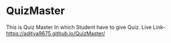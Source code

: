 # QuizMaster
This is Quiz Master In which Student have to give Quiz.
Live Link- https://aditya9675.github.io/QuizMaster/

